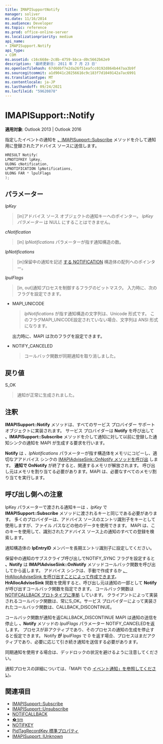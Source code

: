```yaml
---
title: IMAPISupportNotify
manager: soliver
ms.date: 11/16/2014
ms.audience: Developer
ms.topic: reference
ms.prod: office-online-server
ms.localizationpriority: medium
api_name:
- IMAPISupport.Notify
api_type:
- COM
ms.assetid: c16c668e-2c8b-4759-bbca-d0c5662b62e9
description: '最終更新日: 2011 年 7 月 23 日'
ms.openlocfilehash: 67d60bf7e2da26f51eafcc0192d864b447aa3b9f
ms.sourcegitcommit: a1d9041c20256616c9c183f7d1049142a7ac6991
ms.translationtype: MT
ms.contentlocale: ja-JP
ms.lasthandoff: 09/24/2021
ms.locfileid: "59620878"
---
```

# <a name="imapisupportnotify"></a>IMAPISupport::Notify

**適用対象**: Outlook 2013 | Outlook 2016 
  
指定したイベントの通知を [、IMAPISupport::Subscribe](imapisupport-subscribe.md) メソッドを介して通知用に登録されたアドバイス ソースに送信します。 
  
```cpp
HRESULT Notify(
LPNOTIFKEY lpKey,
ULONG cNotification,
LPNOTIFICATION lpNotifications,
ULONG FAR * lpulFlags
);
```

## <a name="parameters"></a>パラメーター

_lpKey_
  
> [in]アドバイス ソース オブジェクトの通知キーへのポインター。 _lpKey パラメーター_ は NULL にすることはできません。 
    
_cNotification_
  
> [in]  _lpNotifications_ パラメーターが指す通知構造の数。 
    
_lpNotifications_
  
> [in]保留中の通知を記述 [する NOTIFICATION](notification.md) 構造体の配列へのポインター。 
    
_lpulFlags_
  
> [in, out]通知プロセスを制御するフラグのビットマスク。 入力時に、次のフラグを設定できます。
    
  - MAPI_UNICODE 
    
    > _lpNotifications_ が指す通知構造の文字列は、Unicode 形式です。 このフラグMAPI_UNICODE設定されていない場合、文字列は ANSI 形式になります。 

    出力時に、MAPI は次のフラグを設定できます。
        
  - NOTIFY_CANCELED 
    
    > コールバック関数が同期通知を取り消しました。
    
## <a name="return-value"></a>戻り値

S_OK 
  
> 通知が正常に生成されました。
    
## <a name="remarks"></a>注釈

**IMAPISupport::Notify** メソッドは、すべてのサービス プロバイダー サポート オブジェクトに実装されます。 サービス プロバイダーは **Notify** を呼び出して **、IMAPISupport::Subscribe** メソッドを介して通知に対して以前に登録した通知シンクの通知を MAPI が生成する要求を行います。 
  
**Notify** は  _、lpNotifications_ パラメーターが指す構造体をメモリにコピーし、適切なアアドバイス シンクの [IMAPIAdviseSink::OnNotify メソッドを呼び出](imapiadvisesink-onnotify.md) します。 **通知で OnNotify** が終了すると、関連するメモリが解放されます。 呼び出し元はメモリを割り当てる必要があります。MAPI は、必要なすべてのメモリ割り当てを実行します。 
  
## <a name="notes-to-callers"></a>呼び出し側への注意

lpKey パラメーターで渡される通知キーは _、lpKey_ で **IMAPISupport::Subscribe** メソッドに渡されるキーと同じである必要があります。  多くのプロバイダーは、アドバイス ソースのエントリ識別子をキーとして使用しますが、ファイル パスなどの他のデータを使用できます。 MAPI は、このキーを使用して、識別されたアドバイス ソース上の通知のすべての登録を検索します。 
  
通知構造体の **lpEntryID** メンバーを長期エントリ識別子に設定してください。 
  
保留中の通知のサブスクライブ呼び出しでNOTIFY_SYNC フラグを設定すると **、Notify** は **IMAPIAdviseSink::OnNotify** メソッドコールバック関数を呼び出してから返します。 アドバイス シンクは、手動で作成するか [、HrAllocAdviseSink を呼び出すことによって作成できます](hrallocadvisesink.md)。 **HrAllocAdviseSink** 関数を使用すると、呼び出し元は通知の一部として **Notify** が呼び出すコールバック関数を指定できます。 コールバック関数は [NOTIFCALLBACK プロトタイプに準拠](notifcallback.md) しています。 クライアントによって実装されるコールバック関数は、常にS_OK。サービス プロバイダーによって実装されたコールバック関数は、CALLBACK_DISCONTINUE。 
  
コールバック関数が通知を返CALLBACK_DISCONTINUE MAPI は通知の送信を停止し **、Notify** メソッドの  _lpulFlags_ パラメーター NOTIFY_CANCELEDを返します。 プロセスが非アクティブであり、そのプロセスの通知の生成を停止すると仮定できます。 Notify **が**  _lpulFlags_ で 0 を返す場合、プロセスはまだアクティブであり、必要に応じて引き続き通知を送信する必要があります。
  
同期通知を使用する場合は、デッドロックの状況を避けるように注意してください。
  
通知プロセスの詳細については、「MAPI での [イベント通知」を参照してください](event-notification-in-mapi.md)。 
  
## <a name="see-also"></a>関連項目

- [IMAPISupport::Subscribe](imapisupport-subscribe.md)  
- [IMAPISupport::Unsubscribe](imapisupport-unsubscribe.md)  
- [NOTIFCALLBACK](notifcallback.md) 
- [�ʒm](notification.md)  
- [NOTIFKEY](notifkey.md)  
- [PidTagRecordKey 標準プロパティ](pidtagrecordkey-canonical-property.md)  
- [IMAPISupport: IUnknown](imapisupportiunknown.md)

